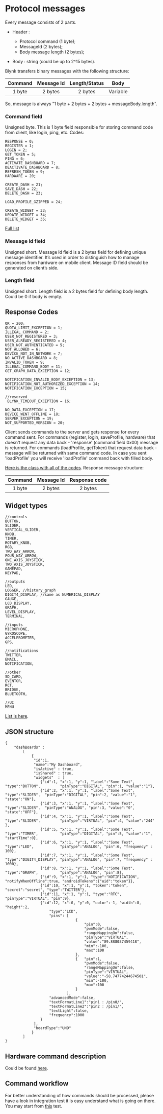 # Protocol messages

Every message consists of 2 parts.

+ Header :
    + Protocol command (1 byte);
    + MessageId (2 bytes);
    + Body message length (2 bytes);

+ Body : string (could be up to 2^15 bytes).

Blynk transfers binary messages with the following structure:

| Command       | Message Id    | Length/Status   | Body     |
|:-------------:|:-------------:|:---------------:|:--------:|
| 1 byte        | 2 bytes       | 2 bytes         | Variable |

So, message is always "1 byte + 2 bytes + 2 bytes + messageBody.length".

### Command field
Unsigned byte.
This is 1 byte field responsible for storing command code from client, like login, ping, etc. Codes:

    RESPONSE = 0;  
    REGISTER = 1;              
    LOGIN = 2;                  
    GET_TOKEN = 5; 
    PING = 6;      
    ACTIVATE_DASHBOARD = 7;
    DEACTIVATE_DASHBOARD = 8;
    REFRESH_TOKEN = 9;
    HARDWARE = 20;
    
    CREATE_DASH = 21;
    SAVE_DASH = 22;
    DELETE_DASH = 23;
    
    LOAD_PROFILE_GZIPPED = 24;

    CREATE_WIDGET = 33;
    UPDATE_WIDGET = 34;
    DELETE_WIDGET = 35;

[Full list](https://github.com/DmitriiMukhin/blynk-server/blob/master/server/core/src/main/java/cc/blynk/server/core/protocol/enums/Command.java#L11) 

### Message Id field
Unsigned short.
Message Id field is a 2 bytes field for defining unique message identifier. It’s used in order to distinguish 
how to manage responses from hardware on mobile client. Message ID field should be generated on client’s side.

### Length field
Unsigned short.
Length field is a 2 bytes field for defining body length. Could be 0 if body is empty.

## Response Codes

    OK = 200;
    QUOTA_LIMIT_EXCEPTION = 1;
    ILLEGAL_COMMAND = 2;
    USER_NOT_REGISTERED = 3;
    USER_ALREADY_REGISTERED = 4;
    USER_NOT_AUTHENTICATED = 5;
    NOT_ALLOWED = 6;
    DEVICE_NOT_IN_NETWORK = 7;
    NO_ACTIVE_DASHBOARD = 8;
    INVALID_TOKEN = 9;
    ILLEGAL_COMMAND_BODY = 11;
    GET_GRAPH_DATA_EXCEPTION = 12;
    
    NOTIFICATION_INVALID_BODY_EXCEPTION = 13;
    NOTIFICATION_NOT_AUTHORIZED_EXCEPTION = 14;
    NOTIFICATION_EXCEPTION = 15;
    
    //reserved
     BLYNK_TIMEOUT_EXCEPTION = 16;
     
    NO_DATA_EXCEPTION = 17;
    DEVICE_WENT_OFFLINE = 18;
    SERVER_EXCEPTION = 19;
    NOT_SUPPORTED_VERSION = 20;

Client sends commands to the server and gets response for every command sent.
For commands (register, login, saveProfile, hardware) that doesn't request any data back - 'response' (command field 0x00) message is returned.
For commands (loadProfile, getToken) that request data back - message will be returned with same command code. In case you sent 'loadProfile' you will receive 'loadProfile' command back with filled body.

[Here is the class with all of the codes](https://github.com/DmitriiMukhin/blynk-server/blob/master/server/core/src/main/java/cc/blynk/server/core/protocol/enums/Response.java#L12).
Response message structure:

| Command       | Message Id    | Response code   |
|:-------------:|:-------------:|:---------------:|
| 1 byte        | 2 bytes       | 2 bytes         |


## Widget types

    //controls
    BUTTON,
    SLIDER,
    VERTICAL_SLIDER,
    KNOB,
    TIMER,
    ROTARY_KNOB,
    RGB,
    TWO_WAY_ARROW,
    FOUR_WAY_ARROW,
    ONE_AXIS_JOYSTICK,
    TWO_AXIS_JOYSTICK,
    GAMEPAD,
    KEYPAD,

    //outputs
    LED,
    LOGGER, //history_graph
    DIGIT4_DISPLAY, //same as NUMERICAL_DISPLAY
    GAUGE,
    LCD_DISPLAY,
    GRAPH,
    LEVEL_DISPLAY,
    TERMINAL,

    //inputs
    MICROPHONE,
    GYROSCOPE,
    ACCELEROMETER,
    GPS,

    //notifications
    TWITTER,
    EMAIL,
    NOTIFICATION,

    //other
    SD_CARD,
    EVENTOR,
    RCT,
    BRIDGE,
    BLUETOOTH,

    //UI
    MENU


[List is here](https://github.com/DmitriiMukhin/blynk-server/blob/master/server/core/src/main/java/cc/blynk/server/core/model/enums/WidgetType.java#L8).

## JSON structure

    {
        "dashBoards" :
            [
                {
                 "id":1,
                 "name":"My Dashboard",
                 "isActive" : true,
                 "isShared" : true,
                 "widgets"  : [
                    {"id":1, "x":1, "y":1, "label":"Some Text", "type":"BUTTON",         "pinType":"DIGITAL", "pin":1, "value":"1"},
                    {"id":2, "x":1, "y":1, "label":"Some Text", "type":"SLIDER",  "pinType":"DIGITAL", "pin":2, "value":"1", "state":"ON"},
                    {"id":3, "x":1, "y":1, "label":"Some Text", "type":"SLIDER",  "pinType":"ANALOG", "pin":3, "value":"0", "state":"OFF"},
                    {"id":4, "x":1, "y":1, "label":"Some Text", "type":"SLIDER",         "pinType":"VIRTUAL", "pin":4, "value":"244" },
                    {"id":5, "x":1, "y":1, "label":"Some Text", "type":"TIMER",          "pinType":"DIGITAL", "pin":5, "value":"1", "startTime":0},
                    {"id":6, "x":1, "y":1, "label":"Some Text", "type":"LED",            "pinType":"ANALOG", "pin":6, "frequency" : 100},
                    {"id":7, "x":1, "y":1, "label":"Some Text", "type":"DIGIT4_DISPLAY", "pinType":"ANALOG", "pin":7, "frequency" : 1000},
                    {"id":8, "x":1, "y":1, "label":"Some Text", "type":"GRAPH",          "pinType":"ANALOG", "pin":8},
                    {"id":9, "x":1, "y":1, "type":"NOTIFICATION", "notifyWhenOffline":true, "androidTokens":{"uid":"token"}},
                    {"id":10, "x":1, "y":1, "token":"token", "secret":"secret", "type":"TWITTER"},
                    {"id":11, "x":1, "y":1, "type":"RTC", "pinType":"VIRTUAL", "pin":9},
                    {"id":12, "x":0, "y":0, "color":-1, "width":8, "height":2,
                        "type":"LCD",
                        "pins": [
                                    {
                                        "pin":0,
                                        "pwmMode":false,
                                        "rangeMappingOn":false,
                                        "pinType":"VIRTUAL",
                                        "value":"89.888037459418",
                                        "min":-100,
                                        "max":100
                                    },
                                    {   "pin":1,
                                        "pwmMode":false,
                                        "rangeMappingOn":false,
                                        "pinType":"VIRTUAL",
                                        "value":"-58.74774244674501",
                                        "min":-100,
                                        "max":100
                                    }
                                ],
                        "advancedMode":false,
                        "textFormatLine1":"pin1 : /pin0/",
                        "textFormatLine2":"pin2 : /pin1/",
                        "textLight":false,
                        "frequency":1000
                    }
                 ],
                 "boardType":"UNO"
                }
            ]
    }
    
## Hardware command description
    
Could be found [here](https://github.com/blynkkk/blynk-library/blob/master/docs/Implementing.md#hardwarebridge-command-body).
    
## Command workflow

For better understanding of how commands should be processed, please have a look in integration test 
it is easy understand what is going on there. You may start from [this](https://github.com/DmitriiMukhin/blynk-server/blob/master/integration-tests/src/test/java/cc/blynk/integration/tcp/MainWorkflowTest.java#L78) test.